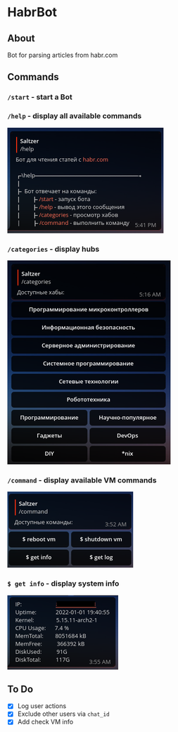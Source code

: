 # HabrBot

## About
Bot for parsing articles from habr.com

## Commands
### `/start` - start a Bot

### `/help` - display all available commands
![](assets/help.png)

### `/categories` - display hubs
![](assets/categories.png)

### `/command` - display available VM commands
![](assets/vm-commands.png)

### `$ get info` - display system info
![](assets/sysinfo.png)

## To Do

- [x] Log user actions
- [x] Exclude other users via `chat_id`
- [x] Add check VM info
